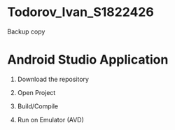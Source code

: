 # Todorov_Ivan_S1822426
Backup copy

# Android Studio Application
1. Download the repository

2. Open Project

3. Build/Compile

4. Run on Emulator (AVD)
